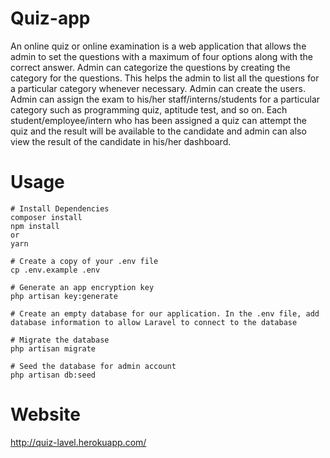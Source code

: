 # Quiz-app

An online quiz or online examination is a web application that allows the admin to set the questions with a maximum of four options along with the correct answer. 
Admin can categorize the questions by creating the category for the questions. This helps the admin to list all the questions for a particular category whenever necessary. 
Admin can create the users. Admin can assign the exam to his/her staff/interns/students for a particular category such as programming quiz, aptitude test, and so on. 
Each student/employee/intern who has been assigned a quiz can attempt the quiz and the result will be available to the candidate and admin can also view the result of the candidate in his/her dashboard.

# Usage
```
# Install Dependencies
composer install
npm install
or
yarn

# Create a copy of your .env file
cp .env.example .env

# Generate an app encryption key
php artisan key:generate

# Create an empty database for our application. In the .env file, add database information to allow Laravel to connect to the database

# Migrate the database
php artisan migrate

# Seed the database for admin account
php artisan db:seed
```

# Website 

http://quiz-lavel.herokuapp.com/
